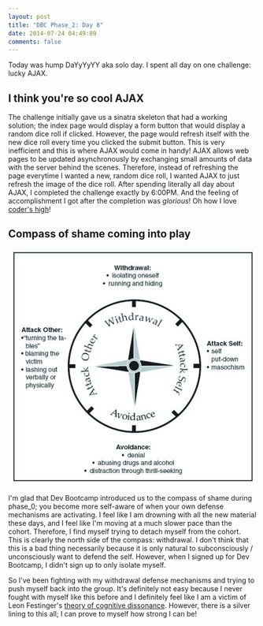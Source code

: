 ```yaml
---
layout: post
title: "DBC Phase_2: Day 8"
date: 2014-07-24 04:49:09
comments: false
---
```


Today was hump DaYyYyYY aka solo day. I spent all day on one challenge: lucky AJAX.

## I think you're so cool AJAX

The challenge initially gave us a sinatra skeleton that had a working solution; the index page would display a form button that would display a random dice roll if clicked. However, the page would refresh itself with the new dice roll every time you clicked the submit button. This is very inefficient and this is where AJAX would come in handy! AJAX allows web pages to be updated asynchronously by exchanging small amounts of data with the server behind the scenes. Therefore, instead of refreshing the page everytime I wanted a new, random dice roll, I wanted AJAX to just refresh the image of the dice roll. After spending literally all day about AJAX, I completed the challenge exactly by 6:00PM. And the feeling of accomplishment I got after the completion was *glorious*! Oh how I love [coder's high](http://www.slate.com/articles/technology/technology/2014/06/coder_s_high_the_intense_feeling_of_absorption_exclusive_to_programmers.html)!

## Compass of shame coming into play

![alt text](/assets/img/compass.jpg "The compass of shame")

I'm glad that Dev Bootcamp introduced us to the compass of shame during phase_0; you become more self-aware of when your own defense mechanisms are activating. I feel like I am drowning with all the new material these days, and I feel like I'm moving at a much slower pace than the cohort. Therefore, I find myself trying to detach myself from the cohort. This is clearly the north side of the compass: withdrawal. I don't think that this is a bad thing necessarily because it is only natural to subconsciously / unconsciously want to defend the self. However, when I signed up for Dev Bootcamp, I didn't sign up to only isolate myself.

So I've been fighting with my withdrawal defense mechanisms and trying to push myself back into the group. It's definitely not easy because I never fought with myself like this before and I definitely feel like I am a victim of Leon Festinger's [theory of cognitive dissonance](http://en.wikipedia.org/wiki/Cognitive_dissonance). However, there is a silver lining to this all; I can prove to myself how strong I can be!